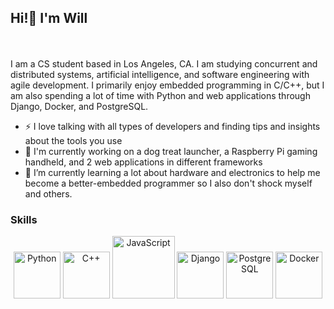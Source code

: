 ## Hi!👋  I'm Will
<br></br>
I am a CS student based in Los Angeles, CA. I am studying concurrent and distributed systems, artificial intelligence, and software engineering with agile development.
I primarily enjoy embedded programming in C/C++, but I am also spending a lot of time with Python and web applications through Django, Docker, and PostgreSQL.

- ⚡ I love talking with all types of developers and finding tips and insights about the tools you use
- 🦾 I'm currently working on a dog treat launcher, a Raspberry Pi gaming handheld, and 2 web applications in different frameworks
- 🌱 I’m currently learning a lot about hardware and electronics to help me become a better-embedded programmer so I also don't shock myself and others.

### Skills
<p align="center">
  <img src="https://github.com/user-attachments/assets/2ab0e2e9-88ed-4def-b834-8b460f2306a0" alt="Python" width="75"/>
  <img src="https://github.com/user-attachments/assets/f095ab0c-99ee-4163-bad9-12de06a31875" alt="C++" width="75"/>
  <img src="https://github.com/user-attachments/assets/404e3547-b194-4d37-bbcc-18ba38cd2c6d" alt="JavaScript" width="100"/>
  <img src="https://github.com/user-attachments/assets/14e5b70d-23e4-4bb4-8f97-e55b455f18ff" alt="Django" width="75"/>
  <img src="https://github.com/user-attachments/assets/cce9f9de-9744-4925-b366-e00432ec031c" alt="PostgreSQL" width="75"/>
  <img src="https://github.com/user-attachments/assets/42e36771-bd30-476c-852e-50c0420ee0ea" alt="Docker" width="75"/>
</p>


